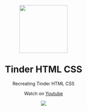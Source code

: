 <h1 align="center">
<br>
  <img src="https://github.com/reginaldop/tinder-html-css/blob/master/images/logo.png" width="150">
<br>
<br>
Tinder HTML CSS
</h1>

<p align="center">Recreating Tinder HTML CSS</p>
<p align="center">Watch on <a href="https://www.youtube.com/watch?v=xhEWK7kP1RU">Youtube</a></p>

<div align="center">
  <img align="center" src="https://github.com/reginaldop/tinder-html-css/blob/master/images/tinder.jpg">

</div>
